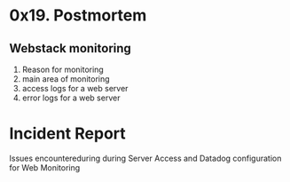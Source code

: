 # 0x19. Postmortem
## Webstack monitoring
1. Reason for monitoring
2. main area of monitoring
3. access logs for a web server
4. error logs for a web server

# Incident Report
Issues encountereduring during  Server Access and Datadog configuration for Web Monitoring
